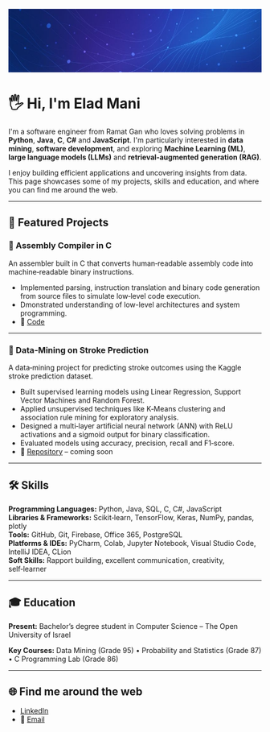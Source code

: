 <p align="center">
  <img src="header_small.jpg" alt="header image"/>
</p>

# 🖐️ Hi, I'm Elad Mani

I'm a software engineer from Ramat Gan who loves solving problems in **Python**, **Java**, **C**, **C#** and **JavaScript**. I'm particularly interested in **data mining**, **software development**, and exploring **Machine Learning (ML)**, **large language models (LLMs)** and **retrieval‑augmented generation (RAG)**.

I enjoy building efficient applications and uncovering insights from data. This page showcases some of my projects, skills and education, and where you can find me around the web.

---

## 🌟 Featured Projects

### 🔧 Assembly Compiler in C

An assembler built in C that converts human‑readable assembly code into machine‑readable binary instructions.

- Implemented parsing, instruction translation and binary code generation from source files to simulate low‑level code execution.
- Dmonstrated understanding of low-level architectures and system programming.
- 🔗 [Code](https://github.com/weladmani/C---Assembler-/tree/main/C-Lab-Project)
--- 
### 🧠 Data‑Mining on Stroke Prediction

A data‑mining project for predicting stroke outcomes using the Kaggle stroke prediction dataset.
- Built supervised learning models using Linear Regression, Support Vector Machines and Random Forest.
- Applied unsupervised techniques like K‑Means clustering and association rule mining for exploratory analysis.
- Designed a multi‑layer artificial neural network (ANN) with ReLU activations and a sigmoid output for binary classification.
- Evaluated models using accuracy, precision, recall and F1‑score.
- 🔗 [Repository](https://github.com/weladmani/stroke-prediction) – coming soon

---

## 🛠️ Skills

**Programming Languages:** Python, Java, SQL, C, C#, JavaScript  
**Libraries & Frameworks:** Scikit‑learn, TensorFlow, Keras, NumPy, pandas, plotly  
**Tools:** GitHub, Git, Firebase, Office 365, PostgreSQL  
**Platforms & IDEs:** PyCharm, Colab, Jupyter Notebook, Visual Studio Code, IntelliJ IDEA, CLion  
**Soft Skills:** Rapport building, excellent communication, creativity, self‑learner

---

## 🎓 Education

**Present:** Bachelor’s degree student in Computer Science – The Open University of Israel

**Key Courses:** Data Mining (Grade 95) • Probability and Statistics (Grade 87) • C Programming Lab (Grade 86)

---

## 🌐 Find me around the web

- [LinkedIn](https://www.linkedin.com/in/eladmani/)  
- 📧 [Email](mailto:weladmani@gmail.com)
